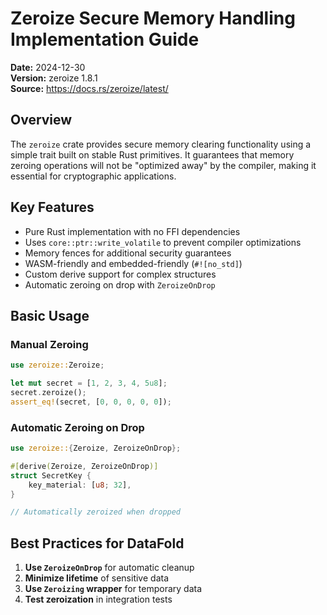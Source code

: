 # Zeroize Secure Memory Handling Implementation Guide

**Date:** 2024-12-30  
**Version:** zeroize 1.8.1  
**Source:** https://docs.rs/zeroize/latest/  

## Overview

The `zeroize` crate provides secure memory clearing functionality using a simple trait built on stable Rust primitives. It guarantees that memory zeroing operations will not be "optimized away" by the compiler, making it essential for cryptographic applications.

## Key Features

- Pure Rust implementation with no FFI dependencies
- Uses `core::ptr::write_volatile` to prevent compiler optimizations
- Memory fences for additional security guarantees
- WASM-friendly and embedded-friendly (`#![no_std]`)
- Custom derive support for complex structures
- Automatic zeroing on drop with `ZeroizeOnDrop`

## Basic Usage

### Manual Zeroing

```rust
use zeroize::Zeroize;

let mut secret = [1, 2, 3, 4, 5u8];
secret.zeroize();
assert_eq!(secret, [0, 0, 0, 0, 0]);
```

### Automatic Zeroing on Drop

```rust
use zeroize::{Zeroize, ZeroizeOnDrop};

#[derive(Zeroize, ZeroizeOnDrop)]
struct SecretKey {
    key_material: [u8; 32],
}

// Automatically zeroized when dropped
```

## Best Practices for DataFold

1. **Use `ZeroizeOnDrop`** for automatic cleanup
2. **Minimize lifetime** of sensitive data  
3. **Use `Zeroizing` wrapper** for temporary data
4. **Test zeroization** in integration tests 